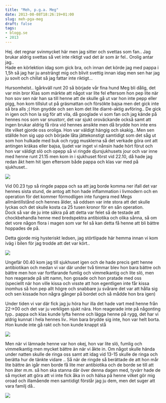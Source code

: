 ```yaml
---
title: "Meh, p.g.a. Meg"
date: 2013-08-08T18:26:19+01:00
slug: meh-pga-meg
draft: false
tags:
- blogg.se
- 2013
---
```

Hej. det regnar svinmycket här men jag sitter och svettas som fan.. Jag brukar aldrig svettas så vet inte riktigt vad det är som är fel.. Orolig antar jag..  
Hade en körlektion idag som gick bra, och innan det körde jag med pappa i 1,5h så jag har ju ansträngt mig och blivit svettig innan idag men sen har jag ju sovit och chillat så jag fattar inte riktigt...  
  
Hursomhelst.. Igårkväll runt 20 så började vår fina hund Meg bli dålig, det var min bror Klas som märkte att något var lite fel eftersom hon pep lite när hon sov sen när han sa till henne att de skulle gå ut var hon inte pepp eller pigg, hon kom tillslut ut på gräsmattan och försökte bajsa men det gick inte så bra alls ;( Hon gnydde och sen kom det lite diarré-aktig avföring.. De gick in igen och hon la sig för att vila, då googlade vi som fan och jag kände på hennes nos som var snustorr, det var sjukt oroväckande också samt att ingen brukar aldrig få röra vid hennes ansikte men då brydde hon inte ens lite vilket gjorde oss oroliga. Hon var väldigt hängig och skakig.. Men sen ställde hon sig upp och började låta jättekonstigt samtidigt som det såg ut som hon hulkade med buk och rygg musklerna så det verkade göra ont att antingen kräkas eller bajsa, ljudet var inget vi nånsin hade hört förut och hon var väldigt slö och opepp så vi ringde djursjukhusets jour och var inne med henne runt 21.15 men kom in i sjukhuset först vid 22.10, då hade jag redan åkt hem hit igen eftersom både pappa och klas var med på sjukhuset..

![](/assets/images/blogg.se/ebbameg-18mars2006_96251144.jpg)

  
Vid 00.23 typ så ringde pappa och sa att jag borde komma ner ifall det var hennes sista stund, de antog att hon hade inflammation i livmodern och en operation för det kommer förmodligen inte fungera med Megs allmäntillstånd och hennes ålder, så oddsen var inte stora att det skulle lyckas och det skulle kosta ca 25 tusen kronor för en sån operation.  
Dock så var de ju inte säkra på att detta var felet så de testade att chockbehandla henne med bredspektra antibiotika och olika sånna, så om det vore någon flora i magen som var fel så kan detta få henne att bli bättre hoppades de på.  
  
Detta gjorde mig hysteriskt ledsen, jag störtlipade här hemma innan vi kom iväg i bilen för jag trodde att det var kört..

![](/assets/images/blogg.se/dsc05817_96414474.jpg)

  
Ungefär 00.40 kom jag till sjukhuset igen och de hade precis gett henne antibiotikan och medan vi var där under två timmar blev hon bara bättre och bättre men hon var fortfarande fumlig och vimmelkantig och lite slö, men hon reagerade på sitt namn, hon gosade och hon pratade med oss (speciellt när hon ville kissa och visste att hon egentligen inte får kissa inomhus så hon pep allt högre och snabbare ju svårare det var att hålla sig och sen kissade hon några gånger på bordet och så mådde hon bra igen)  
  
Under tiden vi var där fick jag ju höra hur illa det hade vart med henne från 22->00 och det var ju verkligen sjukt nära. Hon reagerade inte på någonting typ.. pappa och klas kunde lyfta henne och lägga henne på rygg, det har vi aldrig kunnat i hela hennes liv.. Hon bara brydde sig inte, hon var helt borta. Hon kunde inte gå rakt och hon kunde knappt stå  
  

![](/assets/images/blogg.se/dsc08834_104659151.jpg)

Men när vi lämnade henne var hon okej, hon var lite slö, fumlig och vimmelkantig men mycket bättre än när vi åkte in. Om något skulle hända under natten skulle de ringa oss samt att idag vid 13-15 skulle de ringa och berätta hur de tänkte vidare .. Så när de ringde så berättade de att hon mår lite bättre än igår men borde få lite mer antibiotika och de borde se till att hon äter m.m. så hon ska stanna där över denna dagen med, tyvärr hade de så mycket att göra att vi inte fick åka in och hälsa på henne vilket gör mig oroad och illamående men samtidigt förstår jag ju dem, men det suger att vara familj då..

![](/assets/images/blogg.se/galna-12feb06_96251084.jpg)